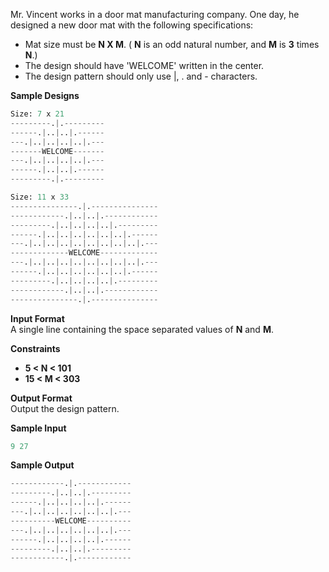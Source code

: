Mr. Vincent works in a door mat manufacturing company. One day, he designed a new door mat with the following specifications:
- Mat size must be **N X M**. ( **N** is an odd natural number, and **M** is **3** times **N**.)
- The design should have 'WELCOME' written in the center.
- The design pattern should only use |, . and - characters.

**Sample Designs**
```python
Size: 7 x 21 
---------.|.---------
------.|..|..|.------
---.|..|..|..|..|.---
-------WELCOME-------
---.|..|..|..|..|.---
------.|..|..|.------
---------.|.---------

Size: 11 x 33
---------------.|.---------------
------------.|..|..|.------------
---------.|..|..|..|..|.---------
------.|..|..|..|..|..|..|.------
---.|..|..|..|..|..|..|..|..|.---
-------------WELCOME-------------
---.|..|..|..|..|..|..|..|..|.---
------.|..|..|..|..|..|..|.------
---------.|..|..|..|..|.---------
------------.|..|..|.------------
---------------.|.---------------
```

**Input Format**  
A single line containing the space separated values of **N** and **M**.

**Constraints**
- **5 &lt; N &lt; 101**
- **15 &lt; M &lt; 303**

**Output Format**  
Output the design pattern.

**Sample Input**
```python
9 27
```

**Sample Output**
```python
------------.|.------------
---------.|..|..|.---------
------.|..|..|..|..|.------
---.|..|..|..|..|..|..|.---
----------WELCOME----------
---.|..|..|..|..|..|..|.---
------.|..|..|..|..|.------
---------.|..|..|.---------
------------.|.------------
```